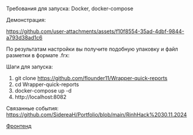 Требования для запуска: Docker, docker-compose

Демонстрация:

https://github.com/user-attachments/assets/f10f8554-35ad-4dbf-9844-a793d38ad1c6

По результатам настройки вы получите подобную упаковку и файл разметки в формате .frx:

Шаги для запуска:
1. git clone https://github.com/flounder11/Wrapper-quick-reports
2. cd Wrapper-quick-reports
3. docker-compose up -d
4. http://localhost:8082

Связанные события: https://github.com/SidereaH/Portfolio/blob/main/RinhHack%2030.11.2024

[Фронтенд](https://github.com/flounder11/wrapper-front)
